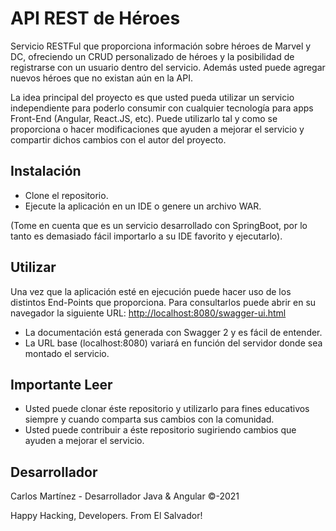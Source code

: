 # API REST de Héroes
Servicio RESTFul que proporciona información sobre héroes de Marvel y DC, ofreciendo un CRUD personalizado de héroes y la posibilidad de registrarse con un usuario dentro del servicio. Además usted puede agregar nuevos héroes que no existan aún en la API.

La idea principal del proyecto es que usted pueda utilizar un servicio independiente para poderlo consumir con cualquier tecnología para apps Front-End (Angular, React.JS, etc).
Puede utilizarlo tal y como se proporciona o hacer modificaciones que ayuden a mejorar el servicio y compartir dichos cambios con el autor del proyecto.

## Instalación
* Clone el repositorio.
* Ejecute la aplicación en un IDE o genere un archivo WAR.

(Tome en cuenta que es un servicio desarrollado con SpringBoot, por lo tanto es demasiado fácil importarlo a su IDE favorito y ejecutarlo).


## Utilizar
Una vez que la aplicación esté en ejecución puede hacer uso de los distintos End-Points que proporciona. Para consultarlos puede abrir en su navegador la siguiente URL: 
[http://localhost:8080/swagger-ui.html](http://localhost:8080/swagger-ui.html)
* La documentación está generada con Swagger 2 y es fácil de entender.
* La URL base (localhost:8080) variará en función del servidor donde sea montado el servicio.

## Importante Leer
* Usted puede clonar éste repositorio y utilizarlo para fines educativos siempre y cuando comparta sus cambios con la comunidad. 
* Usted puede contribuir a éste repositorio sugiriendo cambios que ayuden a mejorar el servicio.

## Desarrollador
Carlos Martínez - Desarrollador Java & Angular
&copy;-2021

Happy Hacking, Developers. From El Salvador!
